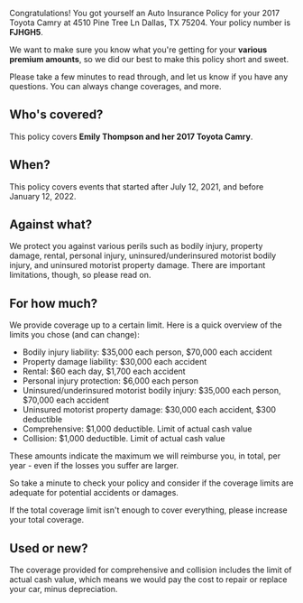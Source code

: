 Congratulations! You got yourself an Auto Insurance Policy for your 2017 Toyota Camry at 4510 Pine Tree Ln Dallas, TX 75204. Your policy number is **FJHGH5**.

We want to make sure you know what you're getting for your **various premium amounts**, so we did our best to make this policy short and sweet.

Please take a few minutes to read through, and let us know if you have any questions. You can always change coverages, and more.

## Who's covered?
This policy covers **Emily Thompson and her 2017 Toyota Camry**.

## When?
This policy covers events that started after July 12, 2021, and before January 12, 2022.

## Against what?
We protect you against various perils such as bodily injury, property damage, rental, personal injury, uninsured/underinsured motorist bodily injury, and uninsured motorist property damage. There are important limitations, though, so please read on.

## For how much?
We provide coverage up to a certain limit. Here is a quick overview of the limits you chose (and can change):

- Bodily injury liability: $35,000 each person, $70,000 each accident
- Property damage liability: $30,000 each accident
- Rental: $60 each day, $1,700 each accident
- Personal injury protection: $6,000 each person
- Uninsured/underinsured motorist bodily injury: $35,000 each person, $70,000 each accident
- Uninsured motorist property damage: $30,000 each accident, $300 deductible
- Comprehensive: $1,000 deductible. Limit of actual cash value
- Collision: $1,000 deductible. Limit of actual cash value

These amounts indicate the maximum we will reimburse you, in total, per year - even if the losses you suffer are larger.

So take a minute to check your policy and consider if the coverage limits are adequate for potential accidents or damages.

If the total coverage limit isn't enough to cover everything, please increase your total coverage.

## Used or new?
The coverage provided for comprehensive and collision includes the limit of actual cash value, which means we would pay the cost to repair or replace your car, minus depreciation.